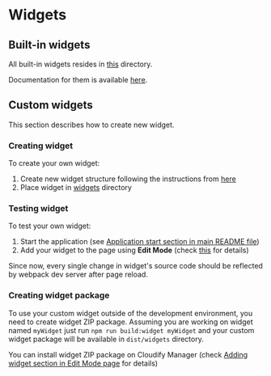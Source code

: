 # Widgets 

## Built-in widgets

All built-in widgets resides in [this](.) directory.

Documentation for them is available [here](https://docs.cloudify.co/staging/dev/working_with/console/widgets/).

## Custom widgets

This section describes how to create new widget.

### Creating widget

To create your own widget:
1. Create new widget structure following the instructions from [here](https://docs.cloudify.co/staging.dev/developer/writing_widgets/) 
2. Place widget in [widgets](./widgets) directory

### Testing widget

To test your own widget:
1. Start the application (see [Application start section in main README file](../README.md#Setup))
2. Add your widget to the page using **Edit Mode** (check [this](https://docs.cloudify.co/staging/dev/working_with/customization/edit-mode/#adding-widgets) for details)

Since now, every single change in widget's source code should be reflected by webpack dev server after page reload.

### Creating widget package

To use your custom widget outside of the development environment, you need to create widget ZIP package.
Assuming you are working on widget named `myWidget` just run `npm run build:widget myWidget` 
and your custom widget package will be available in `dist/widgets` directory. 

You can install widget ZIP package on Cloudify Manager (check [Adding widget section in Edit Mode page](https://docs.cloudify.co/staging/dev/working_with/customization/edit-mode/#adding-widgets) for details)
